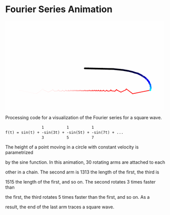 Fourier Series Animation
========================

![Fourier series animation](fourier.gif)

Processing code for a visualization of the Fourier series for a square wave.

                    1          1          1               
    f(t) = sin(t) + -sin(3t) + -sin(5t) + -sin(7t) + ...
                    3          5          7

The height of a point moving in a circle with constant velocity is parametrized 

by the sine function. In this animation, 30 rotating arms are attached to each 

other in a chain. The second arm is 1313 the length of the first, the third is 

1515 the length of the first, and so on. The second rotates 3 times faster than 

the first, the third rotates 5 times faster than the first, and so on. As a 

result, the end of the last arm traces a square wave.

